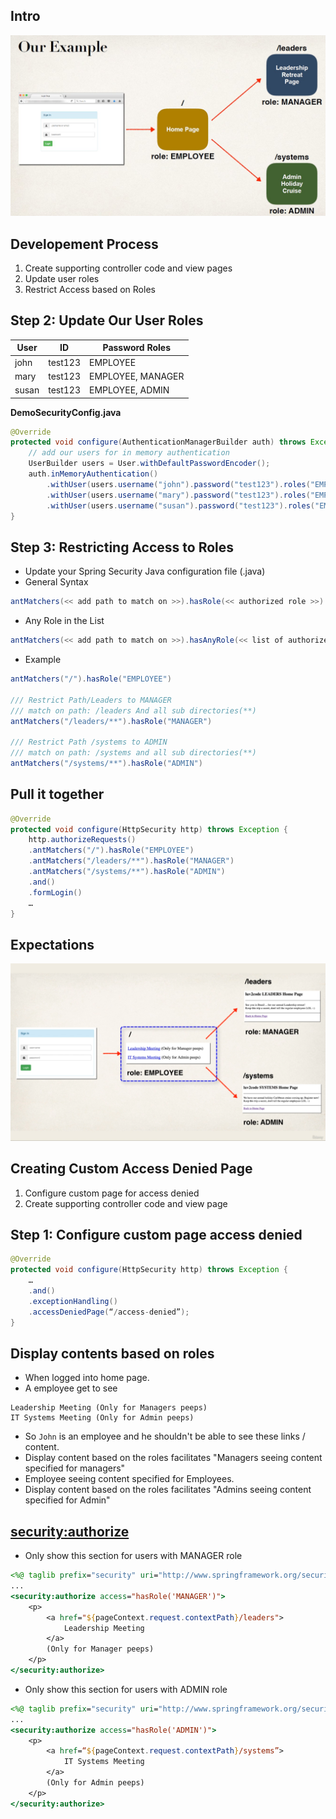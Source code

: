 ## Intro
![](./images/restrict_url_achitecture.jpg)

## Developement Process
1. Create supporting controller code and view pages
2. Update user roles
3. Restrict Access based on Roles

## Step 2: Update Our User Roles
|User| ID |Password Roles|
|----|----|--------------|
|john |test123 |EMPLOYEE        |
|mary |test123 |EMPLOYEE, MANAGER|
|susan| test123| EMPLOYEE, ADMIN|

**DemoSecurityConfig.java**
```Java
@Override
protected void configure(AuthenticationManagerBuilder auth) throws Exception {
    // add our users for in memory authentication
    UserBuilder users = User.withDefaultPasswordEncoder();
    auth.inMemoryAuthentication()
        .withUser(users.username("john").password("test123").roles("EMPLOYEE"))
        .withUser(users.username("mary").password("test123").roles("EMPLOYEE", "MANAGER"))
        .withUser(users.username("susan").password("test123").roles("EMPLOYEE", "ADMIN"));
}
```
## Step 3: Restricting Access to Roles
- Update your Spring Security Java configuration file (.java)
- General Syntax
```Java
antMatchers(<< add path to match on >>).hasRole(<< authorized role >>)
```
- Any Role in the List
```Java
antMatchers(<< add path to match on >>).hasAnyRole(<< list of authorized roles (any role in the list, comma delimited list) >>)
```
- Example
```Java
antMatchers("/").hasRole("EMPLOYEE")

/// Restrict Path/Leaders to MANAGER
/// match on path: /leaders And all sub directories(**)
antMatchers("/leaders/**").hasRole("MANAGER")

/// Restrict Path /systems to ADMIN
/// match on path: /systems and all sub directories(**)
antMatchers("/systems/**").hasRole("ADMIN")
```

## Pull it together 
```Java
@Override
protected void configure(HttpSecurity http) throws Exception {
    http.authorizeRequests()
    .antMatchers("/").hasRole("EMPLOYEE")
    .antMatchers("/leaders/**").hasRole("MANAGER")
    .antMatchers("/systems/**").hasRole("ADMIN")
    .and()
    .formLogin()
    …
}
```

## Expectations
![](./images/user_roles_expectations.png)

## Creating Custom Access Denied Page
1. Configure custom page for access denied
2. Create supporting controller code and view page

## Step 1: Configure custom page access denied
```Java
@Override
protected void configure(HttpSecurity http) throws Exception {
    …
    .and()
    .exceptionHandling()
    .accessDeniedPage(“/access-denied”);
}
```

## Display contents based on roles
- When logged into home page. 
- A employee get to see 
```
Leadership Meeting (Only for Managers peeps)
IT Systems Meeting (Only for Admin peeps)
```
- So `John` is an employee and he shouldn't be able to see these links / content. 
- Display content based on the roles facilitates "Managers seeing content specified for managers"
- Employee seeing content specified for Employees. 
- Display content based on the roles facilitates "Admins seeing content specified for Admin"

## <security:authorize>
- Only show this section for users with MANAGER role
```jsp
<%@ taglib prefix="security" uri="http://www.springframework.org/security/tags" %>
...
<security:authorize access="hasRole('MANAGER')">
    <p>
        <a href="${pageContext.request.contextPath}/leaders">
            Leadership Meeting
        </a>
        (Only for Manager peeps)
    </p>
</security:authorize>
```
- Only show this section for users with ADMIN role
```jsp
<%@ taglib prefix="security" uri="http://www.springframework.org/security/tags" %>
...
<security:authorize access="hasRole('ADMIN')">
    <p>
        <a href=“${pageContext.request.contextPath}/systems”>
            IT Systems Meeting
        </a>
        (Only for Admin peeps)
    </p>
</security:authorize>
```